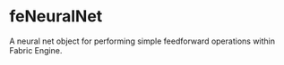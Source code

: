 # feNeuralNet
A neural net object for performing simple feedforward operations within Fabric Engine.
